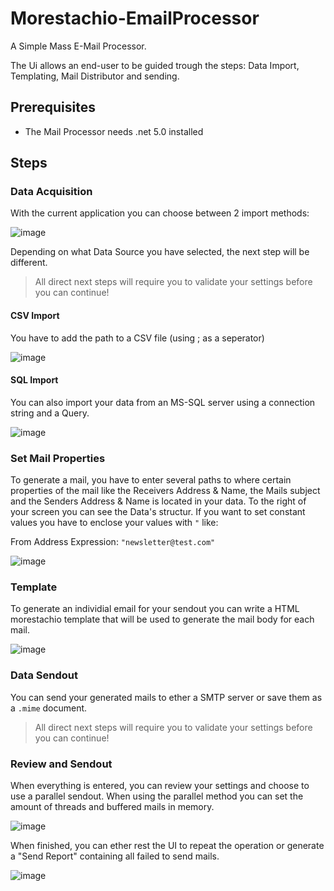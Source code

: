 # Morestachio-EmailProcessor
A Simple Mass E-Mail Processor.

The Ui allows an end-user to be guided trough the steps: Data Import, Templating, Mail Distributor and sending.

## Prerequisites

- The Mail Processor needs .net 5.0 installed

## Steps

### Data Acquisition 

With the current application you can choose between 2 import methods:

![image](https://user-images.githubusercontent.com/6794763/109884519-68722780-7c7d-11eb-93fe-d64b997250e2.png)

Depending on what Data Source you have selected, the next step will be different.   

> All direct next steps will require you to validate your settings before you can continue!

#### CSV Import

You have to add the path to a CSV file (using ; as a seperator)

![image](https://user-images.githubusercontent.com/6794763/109884697-acfdc300-7c7d-11eb-9f8f-8020674b9c2c.png)

#### SQL Import
You can also import your data from an MS-SQL server using a connection string and a Query.

![image](https://user-images.githubusercontent.com/6794763/109887188-95283e00-7c81-11eb-97e9-4c305866276b.png)


### Set Mail Properties
To generate a mail, you have to enter several paths to where certain properties of the mail like the Receivers Address & Name, the Mails subject and the Senders Address & Name is located in your data. To the right of your screen you can see the Data's structur. If you want to set constant values you have to enclose your values with `"` like:    

From Address Expression: `"newsletter@test.com"`   

![image](https://user-images.githubusercontent.com/6794763/109887466-0536c400-7c82-11eb-86b6-81b665246284.png)

### Template
To generate an individial email for your sendout you can write a HTML morestachio template that will be used to generate the mail body for each mail.

![image](https://user-images.githubusercontent.com/6794763/109885549-f7cc0a80-7c7e-11eb-9fc1-1146e2aa2a4a.png)

### Data Sendout
You can send your generated mails to ether a SMTP server or save them as a `.mime` document.   

> All direct next steps will require you to validate your settings before you can continue!   
 
### Review and Sendout
When everything is entered, you can review your settings and choose to use a parallel sendout. When using the parallel method you can set the amount of threads and buffered mails in memory.

![image](https://user-images.githubusercontent.com/6794763/109885748-5db89200-7c7f-11eb-95bc-b8132ff9c875.png)

When finished, you can ether rest the UI to repeat the operation or generate a "Send Report" containing all failed to send mails.

![image](https://user-images.githubusercontent.com/6794763/109886033-c56edd00-7c7f-11eb-8ef2-9182e6e501a7.png)


